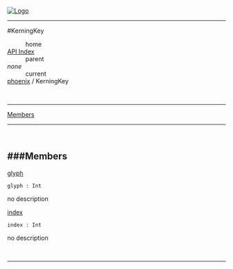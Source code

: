 
[![Logo](../../images/logo.png)](../../index.html)

---

#KerningKey


&emsp;&emsp;&emsp;home   
[API Index](../../api/index.html#phoenix)   
&emsp;&emsp;&emsp;parent    
_none_   
&emsp;&emsp;&emsp;current    
[phoenix](./) / KerningKey

<br/>

---


[Members](#Members)   


---

&nbsp;   

<a class="lift" name="Members" ></a>
###Members   
---
<a class="lift" name="glyph" href="#glyph">glyph</a>



`glyph : Int`

<span class="small_desc_flat"> no description </span>   

<a class="lift" name="index" href="#index">index</a>



`index : Int`

<span class="small_desc_flat"> no description </span>   



&nbsp;
&nbsp;
&nbsp;

---  


&nbsp;   
&nbsp;   